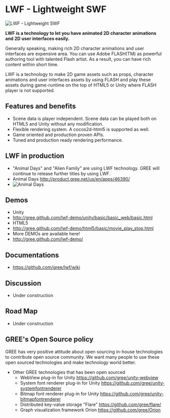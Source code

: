 # LWF - Lightweight SWF
![LWF - Lightweight SWF ](http://gree.github.com/lwf-demo/images/LWF-logo.png)

 **LWF is a technology to let you have animated 2D character animations and 2D user interfaces easily.**

 Generally speaking, making rich 2D character animations and user interfaces are expensive area. You can use Adobe FLASH(TM) as powerful authoring tool with talented Flash artist. As a result, you can have rich content within short time.

 LWF is a technology to make 2D game assets such as props, character animations and user interfaces assets by using FLASH and play these assets during game-runtime on the top of HTML5 or Unity where FLASH player is not supported.

## Features and benefits
- Scene data is player independent. Scene data can be played both on HTML5 and Unity without any modification.
- Flexible rendering system. A cocos2d-html5 is supported as well.
- Game oriented and production proven APIs.
- Tuned and production ready rendering performance.

## LWF in production
- "Animal Days" and "Alien Family" are using LWF technology. GREE will continue to release further titles by using LWF.
- Animal Days http://product.gree.net/us/en/apps/46390/
 - ![Animal Days](http://product.gree.net/us/images/game-assets/animal-days/bnr-294x166-01.jpg)

## Demos
- Unity 
 - http://gree.github.com/lwf-demo/unity/basic/basic_web/basic.html
- HTML5 
 - http://gree.github.com/lwf-demo/html5/basic/movie_play_stop.html
- More DEMOs are available here! 
 - http://gree.github.com/lwf-demo/

## Documentations
- https://github.com/gree/lwf/wiki

## Discussion
- Under construction

## Road Map
- Under construction

## GREE's Open Source policy
 GREE has very positive attitude about open sourcing in-house technologies to contribute open source community. We want many people to use these open sourced technologies and make technology world better.
- Other GREE technologies that has been open sourced
  - WebView plug-in for Unity  https://github.com/gree/unity-webview
  - System font renderer plug-in for Unity https://github.com/gree/unity-systemfontrenderer
  - Bitmap font renderer plug-in for Unity https://github.com/gree/unity-bitmapfontrenderer
  - Distributed key-value storage "Flare" https://github.com/gree/flare/
  - Graph visualization framework  Orion https://github.com/gree/Orion
